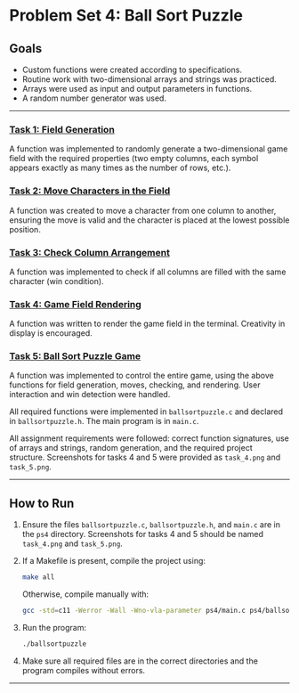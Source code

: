 # Problem Set 4: Ball Sort Puzzle

## Goals
- Custom functions were created according to specifications.
- Routine work with two-dimensional arrays and strings was practiced.
- Arrays were used as input and output parameters in functions.
- A random number generator was used.

---

### [Task 1: Field Generation](ballsortpuzzle.c)
A function was implemented to randomly generate a two-dimensional game field with the required properties (two empty columns, each symbol appears exactly as many times as the number of rows, etc.).

### [Task 2: Move Characters in the Field](ballsortpuzzle.c)
A function was created to move a character from one column to another, ensuring the move is valid and the character is placed at the lowest possible position.

### [Task 3: Check Column Arrangement](ballsortpuzzle.c)
A function was implemented to check if all columns are filled with the same character (win condition).

### [Task 4: Game Field Rendering](ballsortpuzzle.c)
A function was written to render the game field in the terminal. Creativity in display is encouraged.

### [Task 5: Ball Sort Puzzle Game](ballsortpuzzle.c)
A function was implemented to control the entire game, using the above functions for field generation, moves, checking, and rendering. User interaction and win detection were handled.

All required functions were implemented in `ballsortpuzzle.c` and declared in `ballsortpuzzle.h`. The main program is in `main.c`.

All assignment requirements were followed: correct function signatures, use of arrays and strings, random generation, and the required project structure. Screenshots for tasks 4 and 5 were provided as `task_4.png` and `task_5.png`.

---

## How to Run

1. Ensure the files `ballsortpuzzle.c`, `ballsortpuzzle.h`, and `main.c` are in the `ps4` directory. Screenshots for tasks 4 and 5 should be named `task_4.png` and `task_5.png`.
2. If a Makefile is present, compile the project using:
   
   ```sh
   make all
   ```
   Otherwise, compile manually with:
   ```sh
   gcc -std=c11 -Werror -Wall -Wno-vla-parameter ps4/main.c ps4/ballsortpuzzle.c -o ballsortpuzzle
   ```
3. Run the program:
   ```sh
   ./ballsortpuzzle
   ```
4. Make sure all required files are in the correct directories and the program compiles without errors.

--- 